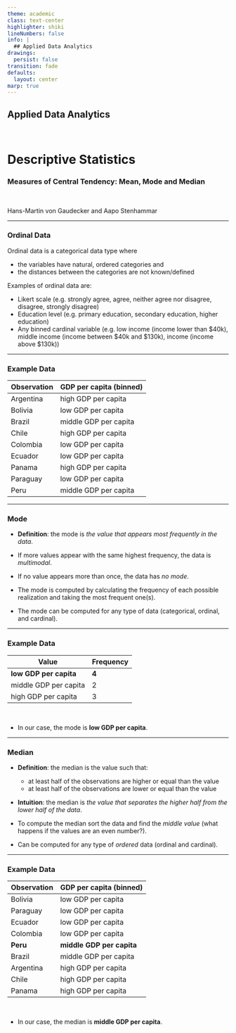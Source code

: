 ```yaml
---
theme: academic
class: text-center
highlighter: shiki
lineNumbers: false
info: |
  ## Applied Data Analytics
drawings:
  persist: false
transition: fade
defaults:
  layout: center
marp: true
---
```


## Applied Data Analytics

<br>

# Descriptive Statistics

### Measures of Central Tendency: Mean, Mode and Median

<br>

Hans-Martin von Gaudecker and Aapo Stenhammar

---

### Ordinal Data

Ordinal data is a categorical data type where
- the variables have natural, ordered categories and
- the distances between the categories are not known/defined

Examples of ordinal data are:
- Likert scale (e.g. strongly agree, agree, neither agree nor disagree, disagree, strongly disagree)
- Education level (e.g. primary education, secondary education, higher education)
- Any binned cardinal variable (e.g. low income (income lower than \$40k), middle income (income between \$40k and \$130k), income (income above $130k))

---

### Example Data


| Observation | GDP per capita (binned) |
| ----------- | ----- |
| Argentina           | high GDP per capita     |
| Bolivia           | low GDP per capita     |
| Brazil           | middle GDP per capita   |
| Chile           | high GDP per capita   |
| Colombia           | low GDP per capita   |
| Ecuador           | low GDP per capita     |
| Panama           | high GDP per capita   |
| Paraguay           | low GDP per capita   |
| Peru           | middle GDP per capita   |

---

### Mode

- **Definition**: the mode is _the value that appears most frequently in the data_.

- If more values appear with the same highest frequency, the data is _multimodal_.

- If no value appears more than once, the data has _no mode_.

- The mode is computed by calculating the frequency of each possible realization and taking the most frequent one(s).

- The mode can be computed for any type of data (categorical, ordinal, and cardinal).

---

### Example Data

| Value | Frequency |
| ----------- | ----- |
| **low GDP per capita**           |  **4**    |
| middle GDP per capita           |   2   |
| high GDP per capita           | 3   |

<br>

- In our case, the mode is **low GDP per capita**.

---

### Median

- **Definition**: the median is the value such that:
  - at least half of the observations are higher or equal than the value
  - at least half of the observations are lower or equal than the value

- **Intuition**: the median is _the value that separates the higher half from the lower half of the data_.

- To compute the median sort the data and find the _middle value_ (what happens if the values are an even number?).

- Can be computed for any type of _ordered_ data (ordinal and cardinal).

---

### Example Data

| Observation | GDP per capita (binned) |
| ----------- | ----- |
| Bolivia           | low GDP per capita     |
| Paraguay           | low GDP per capita   |
| Ecuador           | low GDP per capita   |
| Colombia           | low GDP per capita   |
| **Peru**          | **middle GDP per capita**     |
| Brazil           | middle GDP per capita   |
| Argentina           | high GDP per capita     |
| Chile           | high GDP per capita   |
| Panama           | high GDP per capita   |

<br>

- In our case, the median is **middle GDP per capita**.
